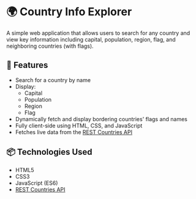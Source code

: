 # 🌍 Country Info Explorer

A simple web application that allows users to search for any country and view key information including capital, population, region, flag, and neighboring countries (with flags).

## 🔧 Features

- Search for a country by name
- Display:
  - Capital
  - Population
  - Region
  - Flag
- Dynamically fetch and display bordering countries' flags and names
- Fully client-side using HTML, CSS, and JavaScript
- Fetches live data from the [REST Countries API](https://restcountries.com/)

## 📦 Technologies Used

- HTML5
- CSS3
- JavaScript (ES6)
- [REST Countries API](https://restcountries.com/)



